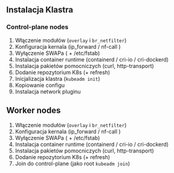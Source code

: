 ## Instalacja Klastra 

### Control-plane nodes

1. Włączenie modułów (`overlay` i `br_netfilter`)
2. Konfiguracja kernala (ip_forward / nf-call )
3. Wyłączenie SWAPa ( + /etc/fstab)
4. Instalacja container runtime (containerd / cri-io / cri-dockerd)
5. Instalacja pakietów pomocniczych (curl, http-transport)
6. Dodanie repozytorium K8s (+ refresh)
7. Inicjalizacja klastra (`kubeadm init`)
8. Kopiowanie configu
9. Instalacja network pluginu

## Worker nodes

1. Włączenie modułów (`overlay` i `br_netfilter`)
2. Konfiguracja kernala (ip_forward / nf-call )
3. Wyłączenie SWAPa ( + /etc/fstab)
4. Instalacja container runtime (containerd / cri-io / cri-dockerd)
5. Instalacja pakietów pomocniczych (curl, http-transport)
6. Dodanie repozytorium K8s (+ refresh)
7. Join do control-plane (jako root `kubeadm join`)
